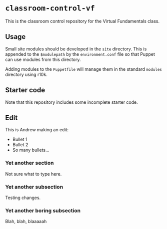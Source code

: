# `classroom-control-vf`

This is the classroom control repository for the Virtual Fundamentals class.

## Usage

Small site modules should be developed in the `site` directory. This is appended
to the `$modulepath` by the `environment.conf` file so that Puppet can use modules
from this directory.

Adding modules to the `Puppetfile` will manage them in the standard `modules`
directory using r10k.

## Starter code

Note that this repository includes some incomplete starter code.

## Edit

This is Andrew making an edit:
* Bullet 1
* Bullet 2
* So many bullets...

### Yet another section

Not sure what to type here.

### Yet another subsection

Testing changes.

### Yet another boring subsection

Blah, blah, blaaaaah


